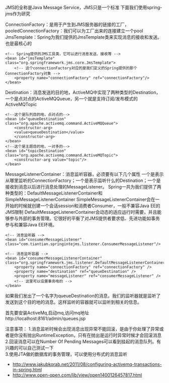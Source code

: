 JMS的全称是Java Message Service，JMS只是一个标准
下面我们使用spring-jms作为研究

ConnectionFactory：是用于产生到JMS服务器的链接的工厂，
pooledConnectionFactory：我们可以为工厂出来的连接建立一个pool
JmsTemplate：Spring为我们提供的JmsTemplate类来实现消息的接收和发送。也是最核心的
```
<!-- Spring提供的JMS工具类，它可以进行消息发送、接收等 -->  
<bean id="jmsTemplate" class="org.springframework.jms.core.JmsTemplate">  
    <!-- 这个connectionFactory对应的是我们定义的Spring提供的那个ConnectionFactory对象 -->  
    <property name="connectionFactory" ref="connectionFactory"/>  
</bean>  
```
Destination：消息发送的目的地，ActiveMQ中实现了两种类型的Destination，一个是点对点的ActiveMQQueue，另一个就是支持订阅/发布模式的ActiveMQTopic
```
<!--这个是队列目的地，点对点的-->  
<bean id="queueDestination" class="org.apache.activemq.command.ActiveMQQueue">  
    <constructor-arg>  
	<value>queueDestination</value>  
    </constructor-arg>  
</bean>  
<!--这个是主题目的地，一对多的-->  
<bean id="topicDestination" class="org.apache.activemq.command.ActiveMQTopic">  
    <constructor-arg value="topic"/>  
</bean> 
```
MessageListenerContainer：消息监听容器，必须要有以下几个属性
	一个是表示从哪里监听的ConnectionFactory；一个是表示监听什么的Destination；一个是接收到消息以后进行消息处理的MessageListener。
	Spring一共为我们提供了两种类型的：DefaultMessageListenerContainer和SimpleMessageListenerContainer
		SimpleMessageListenerContainer会在一开始的时候就创建一个会话session和消费者Consumer，一般不兼容Java EE的JMS限制
		DefaultMessageListenerContainer会动态的适应运行时需要，并且能够参与外部的事务管理。它很好的平衡了对JMS提供者要求低、先进功能如事务参与和兼容Java EE环境。
```	
<!-- 消息监听器 -->  
<bean id="consumerMessageListener" class="com.tiantian.springintejms.listener.ConsumerMessageListener"/>      

<!-- 消息监听容器 -->  
<bean id="consumerMessageListenerContainer" class="org.springframework.jms.listener.DefaultMessageListenerContainer">  
    <property name="connectionFactory" ref="connectionFactory" />  
    <property name="destination" ref="queueDestination" />  
    <property name="messageListener" ref="consumerMessageListener" />  
    <!-- 这里可以设置事务啥的 -->  
</bean>  
```
如果我们发出了一个名字为queueDestination的消息，我们的监听器就是监听了发送到这个目的地的消息。这样监听的容器就可以监听到相关的信息。


首先要安装ActiveMq,启动mq,访问mq地址
http://localhost:8161/admin/queues.jsp


注意事项：
1.消息监听时候会出现消息出现异常不能回滚，是由于你处理了异常或者是你没有抛出RuntimeException，只有在抛出是运行时异常时候才会回滚消息  
2.回滚消息可以在Number Of Pending Messages可以看到挂起的消息队列。有兴趣的可以自己测试一下  
3.使用JTA做的数据库的事务管理，可以使用分布式的消息监听   

- http://www.jakubkorab.net/2011/08/configuring-activemq-transactions-in-spring.html
- http://www.open-open.com/lib/view/open1400126457817.html


